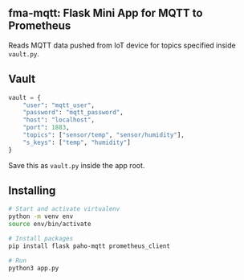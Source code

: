 ## fma-mqtt: Flask Mini App for MQTT to Prometheus

Reads MQTT data pushed from IoT device for topics specified inside `vault.py`.

## Vault

```python
vault = {
    "user": "mqtt_user",
    "password": "mqtt_password",
    "host": "localhost",
    "port": 1883,
    "topics": ["sensor/temp", "sensor/humidity"],
    "s_keys": ["temp", "humidity"]
}
```

Save this as `vault.py` inside the app root.

## Installing

```bash
# Start and activate virtualenv
python -m venv env
source env/bin/activate

# Install packages
pip install flask paho-mqtt prometheus_client

# Run
python3 app.py
```
